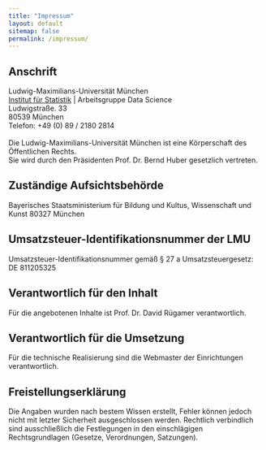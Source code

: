 ```yaml
---
title: "Impressum"
layout: default
sitemap: false
permalink: /impressum/
---
```


## Anschrift

<p>Ludwig-Maximilians-Universität München <br />
<a href="https://www.statistik.uni-muenchen.de/index.html">Institut für Statistik</a> | Arbeitsgruppe Data Science <br />
Ludwigstraße. 33 <br />
80539 München <br />
Telefon: +49 (0) 89 / 2180 2814
<br /><br />
Die Ludwig-Maximilians-Universität München ist eine Körperschaft des Öffentlichen Rechts.
<br />
Sie wird durch den Präsidenten Prof. Dr. Bernd Huber gesetzlich vertreten.</p>

<h2 id="zuständige-aufsichtsbehörde">Zuständige Aufsichtsbehörde</h2>

<p>Bayerisches Staatsministerium für Bildung und Kultus, Wissenschaft und Kunst
80327 München</p>

<h2 id="umsatzsteuer-identifikationsnummer-der-lmu">Umsatzsteuer-Identifikationsnummer der LMU</h2>

<p>Umsatzsteuer-Identifikationsnummer gemäß § 27 a Umsatzsteuergesetz: DE 811205325</p>

<h2 id="verantwortlich-für-den-inhalt">Verantwortlich für den Inhalt</h2>

<p>Für die angebotenen Inhalte ist Prof. Dr. David Rügamer verantwortlich.</p>

<h2 id="verantwortlich-für-die-umsetzung">Verantwortlich für die Umsetzung</h2>

<p>Für die technische Realisierung sind die Webmaster der Einrichtungen verantwortlich.</p>

<h2 id="freistellungserklärung">Freistellungserklärung</h2>

<p>Die Angaben wurden nach bestem Wissen erstellt, Fehler können jedoch nicht mit letzter Sicherheit ausgeschlossen werden. Rechtlich verbindlich sind ausschließlich die Festlegungen in den einschlägigen Rechtsgrundlagen (Gesetze, Verordnungen, Satzungen).</p>

